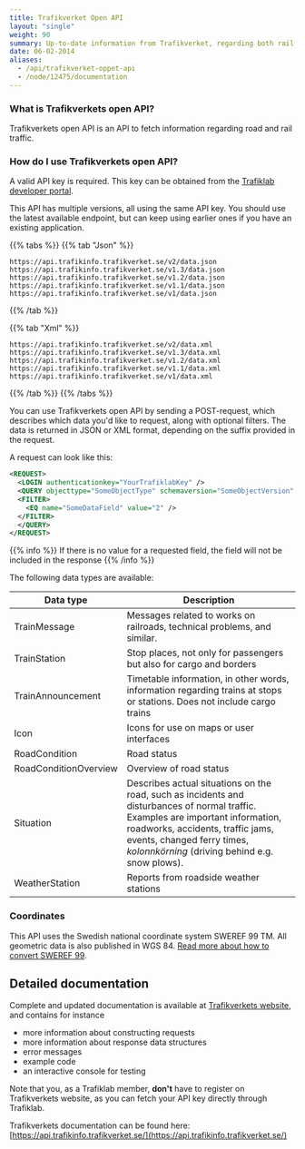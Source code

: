```yaml
---
title: Trafikverket Open API 
layout: "single"
weight: 90 
summary: Up-to-date information from Trafikverket, regarding both rail and road traffic.
date: 06-02-2014
aliases:
  - /api/trafikverket-oppet-api
  - /node/12475/documentation
---
```



### What is Trafikverkets open API?

Trafikverkets open API is an API to fetch information regarding road and rail traffic.

### How do I use Trafikverkets open API?

A valid API key is required. This key can be obtained from the [Trafiklab developer portal](https://developer.trafiklab.se).

This API has multiple versions, all using the same API key. You should use the latest available endpoint, but can keep using earlier ones if you have an existing application.

{{% tabs %}} {{% tab "Json" %}}

```text
https://api.trafikinfo.trafikverket.se/v2/data.json
https://api.trafikinfo.trafikverket.se/v1.3/data.json
https://api.trafikinfo.trafikverket.se/v1.2/data.json
https://api.trafikinfo.trafikverket.se/v1.1/data.json
https://api.trafikinfo.trafikverket.se/v1/data.json
```

{{% /tab %}}

{{% tab "Xml" %}}

```text
https://api.trafikinfo.trafikverket.se/v2/data.xml
https://api.trafikinfo.trafikverket.se/v1.3/data.xml
https://api.trafikinfo.trafikverket.se/v1.2/data.xml
https://api.trafikinfo.trafikverket.se/v1.1/data.xml
https://api.trafikinfo.trafikverket.se/v1/data.xml
```

{{% /tab %}} {{% /tabs %}}

You can use Trafikverkets open API by sending a POST-request, which describes which data you'd like to request, along with optional filters. The data is returned in JSON or XML format, depending on the suffix provided in the request.

A request can look like this:
```xml
<REQUEST>
  <LOGIN authenticationkey="YourTrafiklabKey" />
  <QUERY objecttype="SomeObjectType" schemaversion="SomeObjectVersion" limit="10">
  <FILTER>
    <EQ name="SomeDataField" value="2" />
  </FILTER>
  </QUERY>
</REQUEST>
```

{{% info %}}
If there is no value for a requested field, the field will not be included in the response
{{% /info %}}

The following data types are available:

| Data type | Description |
|-----------|-------------|
| TrainMessage | Messages related to works on railroads, technical problems, and similar. |
| TrainStation | Stop places, not only for passengers but also for cargo and borders |
| TrainAnnouncement | Timetable information, in other words, information regarding trains at stops or stations. Does not include cargo trains |
| Icon | Icons for use on maps or user interfaces |
| RoadCondition | Road status |
| RoadConditionOverview | Overview of road status |
| Situation | Describes actual situations on the road, such as incidents and disturbances of normal traffic. Examples are important information, roadworks, accidents, traffic jams, events, changed ferry times, _kolonnkörning_ (driving behind e.g. snow plows). |
| WeatherStation | Reports from roadside weather stations |

### Coordinates

This API uses the Swedish national coordinate system SWEREF 99 TM. All geometric data is also published in WGS 84. [Read more about how to convert SWEREF 99](/docs/using-trafiklab-data/combining-data/converting-sweref99-to-wgs84.md).

## Detailed documentation

Complete and updated documentation is available at [Trafikverkets website](https://api.trafikinfo.trafikverket.se/), and contains for instance

- more information about constructing requests
- more information about response data structures
- error messages
- example code
- an interactive console for testing

Note that you, as a Trafiklab member, **don't** have to register on Trafikverkets website, as you can fetch your API key directly through Trafiklab.

Trafikverkets documentation can be found here: [https://api.trafikinfo.trafikverket.se/](https://api.trafikinfo.trafikverket.se/)


